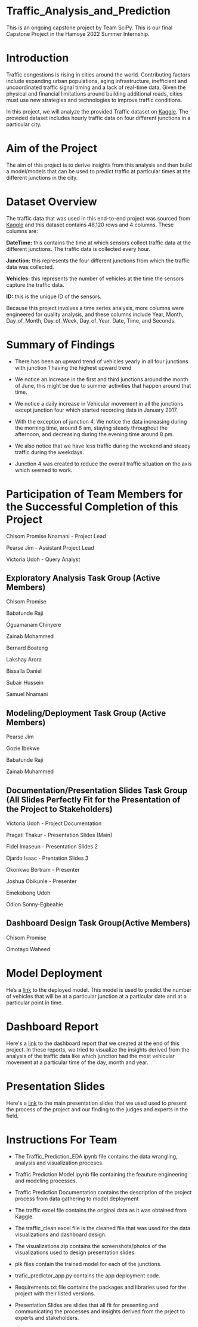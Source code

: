 # Traffic_Analysis_and_Prediction

This is an ongoing capstone project by Team SciPy. This is our final Capstone Project in the Hamoye 2022 Summer Internship.


# Introduction

Traffic congestions is rising in cities around the world. Contributing factors include expanding urban populations, aging infrastructure, inefficient and uncoordinated traffic signal timing and a lack of real-time data. Given the physical and financial limitations around building additional roads, cities must use new strategies and technologies to improve traffic conditions.

In this project, we will analyze the provided Traffic dataset on [Kaggle](https://www.kaggle.com/datasets/fedesoriano/traffic-prediction-dataset). The provided dataset includes hourly traffic data on four different junctions in a particular city.


# Aim of the Project

The aim of this project is to derive insights from this analysis and then build a model/models that can be used to predict traffic at particular times at the different junctions in the city.


# Dataset Overview

The traffic data that was used in this end-to-end project was sourced from [Kaggle](https://www.kaggle.com/datasets/fedesoriano/traffic-prediction-dataset) and this dataset contains 48,120 rows and 4 columns. These columns are:

**DateTime:** this contains the time at which sensors collect traffic data at the different junctions. The traffic data is collected every hour.

**Junction:** this represents the four different junctions from which the traffic data was collected.

**Vehicles:** this represents the number of vehicles at the time the sensors capture the traffic data.

**ID:** this is the unique ID of the sensors.

Because this project involves a time series analysis, more columns were engineered for quality analysis, and these columns include Year, Month, Day_of_Month, Day_of_Week, Day_of_Year, Date, Time, and Seconds.


# Summary of Findings

 - There has been an upward trend of vehicles yearly in all four junctions with junction 1 having the highest upward trend
 
 - We notice an increase in the first and third junctions around the month of June, this might be due to summer activities that happen around that time.
 
 - We notice a daily increase in Vehicular movement in all the junctions except junction four which started recording data in January 2017.
 
 - With the exception of junction 4, We notice the data increasing during the morning time, around 6 am, staying steady throughout the afternoon, and decreasing during the evening time around 8 pm.
 
 - We also notice that we have less traffic during the weekend and steady traffic during the weekdays.

 - Junction 4 was created to reduce the overall traffic situation on the axis which seemed to work.


# Participation of Team Members for the Successful Completion of this Project

Chisom Promise Nnamani - Project Lead

Pearse Jim - Assistant Project Lead

Victoria Udoh - Query Analyst


## Exploratory Analysis Task Group (Active Members)

Chisom Promise

Babatunde Raji

Oguamanam Chinyere

Zainab Mohammed

Bernard Boateng

Lakshay Arora

Bissalla Daniel 

Subair Hussein

Samuel Nnamani


## Modeling/Deployment Task Group (Active Members)

Pearse Jim

Gozie Ibekwe

Babatunde Raji

Zainab Muhammed


## Documentation/Presentation Slides Task Group (All Slides Perfectly Fit for the Presentation of the Project to Stakeholders)

Victoria Udoh - Project Documentation

Pragati Thakur - Presentation Slides (Main)

Fidel Imaseun - Presentation Slides 2

Djardo Isaac - Prentation Slides 3

Okonkwo Bertram - Presenter

Joshua Obikunle - Presenter

Emekobong Udoh

Odion Sonny-Egbeahie


## Dashboard Design Task Group(Active Members)

Chisom Promise

Omotayo Waheed


# Model Deployment

He’s a [link](https://team-scipy-traffic-predictor-ap.streamlitapp.com/) to the deployed model. This model is used to predict the number of vehicles that will be at a particular junction at a particular date and at a particular point in time.


# Dashboard Report

Here's a [link](https://bit.ly/Traffic-Data-Analysis-Dashboard-by-Team-SciPy) to the dashboard report that we created at the end of this project. In these reports, we tried to visualize the insights derived from the analysis of the traffic data like which junction had the most vehicular movement at a particular time of the day, month and year.


# Presentation Slides

Here's a [link](https://bit.ly/Traffic-Data-Analysis-Slide-Presentation-by-Team-SciPy) to the main presentation slides that we used used to present the process of the project and our finding to the judges and experts in the field.


# Instructions For Team

 - The Traffic_Prediction_EDA ipynb file contains the data wrangling, analysis and visualization proceses.
 
 - Traffic Prediction Model ipynb file containing the feauture engineering and modeling processes.
 
 - Traffic Prediction Documentation contains the description of the project process from data gathering to model deployment
 
 - The traffic excel file contains the original data as it was obtained from Kaggle.
 
 - The traffic_clean excel file is the cleaned file that was used for the data visualizations and dashboard design.
 
 - The visualizations.zip contains the screenshots/photos of the visualizations used to design presentation slides.
 
 - plk files contain the trained model for each of the junctions.
 
 - trafic_predictor_app.py contains the app deployment code.
 
 - Requirements.txt file contains the packages and libraries used for the project with their listed versions.
 
 - Presentation Slides are slides that all fit for presenting and communicating the processes and insights derived from the prject to experts and stakeholders.
